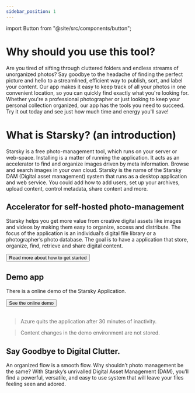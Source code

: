 ```yaml
---
sidebar_position: 1
---
```


import Button from "@site/src/components/button";

# Why should you use this tool?

Are you tired of sifting through cluttered folders and endless streams of unorganized photos? Say goodbye to the headache of finding the perfect picture and hello to a streamlined, efficient way to publish, sort, and label your content. Our app makes it easy to keep track of all your photos in one convenient location, so you can quickly find exactly what you're looking for. Whether you're a professional photographer or just looking to keep your personal collection organized, our app has the tools you need to succeed. Try it out today and see just how much time and energy you'll save!

# What is Starsky? (an introduction)

Starsky is a free photo-management tool, which runs on your server or web-space. Installing is a matter of running the application. It acts as an accelerator to find and organize images driven by meta information. Browse and search images in your own cloud. Starsky is the name of the Starsky DAM (Digital asset management) system that runs as a desktop application and web service.
You could add how to add users, set up your archives, upload content, control metadata, share content and more.

## Accelerator for self-hosted photo-management

Starsky helps you get more value from creative digital assets like images and videos by making them easy to organize, access and distribute. The focus of the application is an individual’s digital file library or a photographer’s photo database. The goal is to have a application that store, organize, find, retrieve and share digital content.

<Button href="getting-started" color="#25c2a0">
  Read more about how to get started
</Button>

## Demo app

There is a online demo of the Starsky Application.

<Button href="https://demo.qdraw.nl" color="#25c2a0">
  See the online demo
</Button>
<br />
<br />

> Azure quits the application after 30 minutes of inactivity.

> Content changes in the demo environment are not stored.

## Say Goodbye to Digital Clutter.

An organized flow is a smooth flow. 
Why shouldn’t photo management be the same? With Starsky’s unrivalled 
Digital Asset Management (DAM), you’ll find a powerful, 
versatile, and easy to use system that will leave your files feeling seen and adored.
